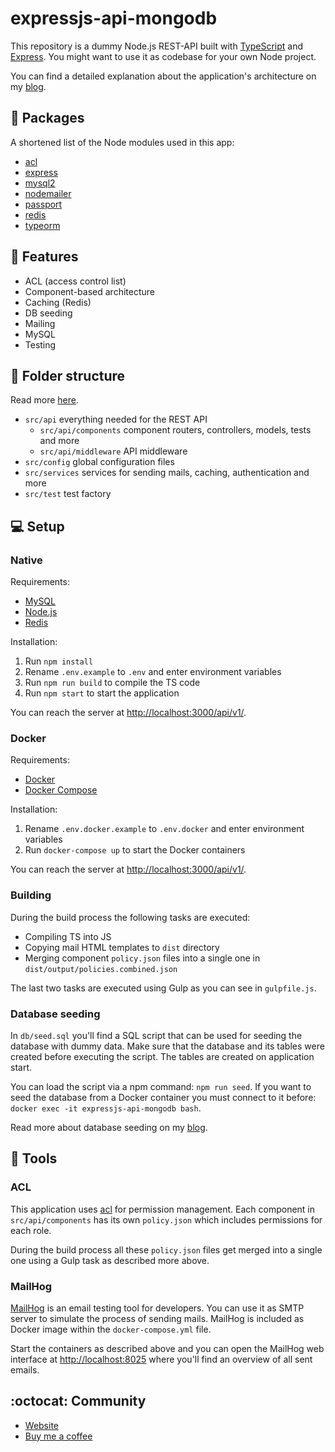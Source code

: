 # expressjs-api-mongodb

This repository is a dummy Node.js REST-API built with [TypeScript](https://www.typescriptlang.org/) and [Express](https://expressjs.com/). You might want to use it as codebase for your own Node project.

You can find a detailed explanation about the application's architecture on my [blog](https://larswaechter.dev/blog/nodejs-rest-api-structure/).

## :pushpin: Packages

A shortened list of the Node modules used in this app:

- [acl](https://www.npmjs.com/package/acl)
- [express](https://www.npmjs.com/package/express)
- [mysql2](https://www.npmjs.com/package/mysql2)
- [nodemailer](https://www.npmjs.com/package/nodemailer)
- [passport](https://www.npmjs.com/package/passport)
- [redis](https://www.npmjs.com/package/redis)
- [typeorm](https://www.npmjs.com/package/typeorm)

## :crystal_ball: Features

- ACL (access control list)
- Component-based architecture
- Caching (Redis)
- DB seeding
- Mailing
- MySQL
- Testing

## :open_file_folder: Folder structure

Read more [here](https://larswaechter.dev/blog/nodejs-rest-api-structure/).

- `src/api` everything needed for the REST API
  - `src/api/components` component routers, controllers, models, tests and more
  - `src/api/middleware` API middleware
- `src/config` global configuration files
- `src/services` services for sending mails, caching, authentication and more
- `src/test` test factory

## :computer: Setup

### Native

Requirements:

- [MySQL](https://www.mysql.com/de/)
- [Node.js](https://nodejs.org/en/)
- [Redis](https://redis.io/)

Installation:

1. Run `npm install`
2. Rename `.env.example` to `.env` and enter environment variables
3. Run `npm run build` to compile the TS code
4. Run `npm start` to start the application

You can reach the server at [http://localhost:3000/api/v1/](http://localhost:3000/api/v1).

### Docker

Requirements:

- [Docker](https://www.docker.com/)
- [Docker Compose](https://docs.docker.com/compose/)

Installation:

1. Rename `.env.docker.example` to `.env.docker` and enter environment variables
2. Run `docker-compose up` to start the Docker containers

You can reach the server at [http://localhost:3000/api/v1/](http://localhost:3000/api/v1).

### Building

During the build process the following tasks are executed:

- Compiling TS into JS
- Copying mail HTML templates to `dist` directory
- Merging component `policy.json` files into a single one in `dist/output/policies.combined.json`

The last two tasks are executed using Gulp as you can see in `gulpfile.js`.

### Database seeding

In `db/seed.sql` you'll find a SQL script that can be used for seeding the database with dummy data. Make sure that the database and its tables were created before executing the script. The tables are created on application start.

You can load the script via a npm command: `npm run seed`. If you want to seed the database from a Docker container you must connect to it before: `docker exec -it expressjs-api-mongodb bash`.

Read more about database seeding on my [blog](https://larswaechter.dev/blog/nodejs-database-seeding/).

## :hammer: Tools

### ACL

This application uses [acl](https://www.npmjs.com/package/acl) for permission management. Each component in `src/api/components` has its own `policy.json` which includes permissions for each role.

During the build process all these `policy.json` files get merged into a single one using a Gulp task as described more above.

### MailHog

[MailHog](https://github.com/mailhog/MailHog) is an email testing tool for developers. You can use it as SMTP server to simulate the process of sending mails. MailHog is included as Docker image within the `docker-compose.yml` file.

Start the containers as described above and you can open the MailHog web interface at [http://localhost:8025](http://localhost:8025/) where you'll find an overview of all sent emails.

## :octocat: Community

- [Website](https://larswaechter.dev/)
- [Buy me a coffee](https://www.buymeacoffee.com/larswaechter)
